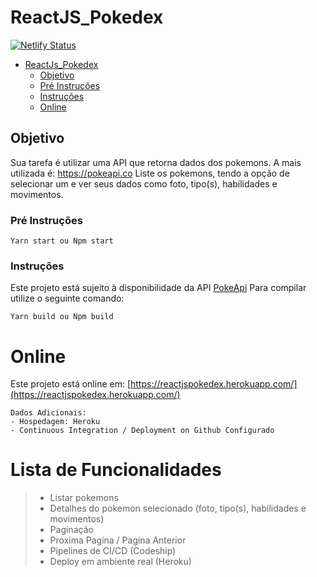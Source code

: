 # ReactJS_Pokedex
[![Netlify Status](https://api.netlify.com/api/v1/badges/a055fe8a-1a3f-4a68-96f7-0cc85e42f397/deploy-status)](https://app.netlify.com/sites/reactjspokedex/deploys)

- [ReactJs_Pokedex](#ReactJs_Pokedex)
    - [Objetivo](#objetivo)
    - [Pré Instruções](#Pré-Instruções)
    - [Instruções](#Instruções)
    - [Online](#online)

## Objetivo
Sua tarefa é utilizar uma API que retorna dados dos pokemons. A mais utilizada é: https://pokeapi.co
Liste os pokemons, tendo a opção de selecionar um e ver seus dados como foto, tipo(s), habilidades e movimentos.

### Pré Instruções
```
Yarn start ou Npm start
```

### Instruções
Este projeto está sujeito à disponibilidade da API [PokeApi](https://pokeapi.co/)
Para compilar utilize o seguinte comando:
```
Yarn build ou Npm build
```

# Online
Este projeto está online em: 
[https://reactjspokedex.herokuapp.com/](https://reactjspokedex.herokuapp.com/)
```
Dados Adicionais:
- Hospedagem: Heroku
- Continuous Integration / Deployment on Github Configurado
```

# Lista de Funcionalidades
> - Listar pokemons
> - Detalhes do pokemon selecionado (foto, tipo(s), habilidades e movimentos)
> - Paginação
> - Proxima Pagina / Pagina Anterior
> - Pipelines de CI/CD (Codeship)
> - Deploy em ambiente real (Heroku)
